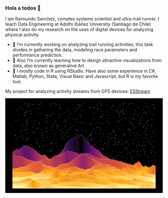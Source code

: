 ### Hola a todos 👋

I am Raimundo Sanchez, complex systems scientist and ultra-trail runner. I teach Data Engineering at Adolfo Ibáñez University (Santiago de Chile) where I also do my research on the uses of digital devices for analyzing physical activity. 

- 🔭 I’m currently working on analyzing trail running activities, this task divides in gathering the data, modeling race parameters and performance prediction. 
- 🌱 Also I’m currently learning how to design attractive visualizations from data, also known as generative Art
- 👯 I mostly code in R using RStudio. Have also some experience in C#, Matlab, Python, Stata, Visual Basic and Javascript, but R is my favorite tool. 

My project for analyzing activity streams from GPS devices: [ESStream](https://github.com/raimun2/ESStream)

![](https://github.com/raimun2/generativeArt/raw/main/1.ridges_streams/montanas1.png)

